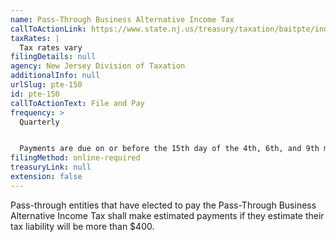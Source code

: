 ```yaml
---
name: Pass-Through Business Alternative Income Tax
callToActionLink: https://www.state.nj.us/treasury/taxation/baitpte/index.shtml
taxRates: |
  Tax rates vary
filingDetails: null
agency: New Jersey Division of Taxation
additionalInfo: null
urlSlug: pte-150
id: pte-150
callToActionText: File and Pay
frequency: >
  Quarterly


  Payments are due on or before the 15th day of the 4th, 6th, and 9th months of the current tax year and before the 15th day of the month after the close of the tax year.
filingMethod: online-required
treasuryLink: null
extension: false
---
```

Pass-through entities that have elected to pay the Pass-Through Business Alternative Income Tax shall make estimated payments if they estimate their tax liability will be more than $400.